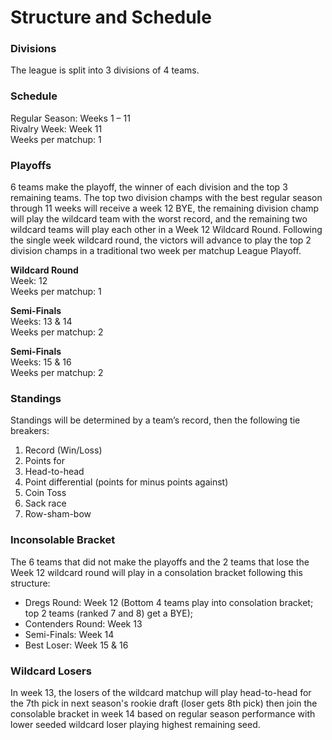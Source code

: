 # Structure and Schedule

### Divisions

The league is split into 3 divisions of 4 teams.

### Schedule


Regular Season:     Weeks 1 – 11<br/>
Rivalry Week:       Week 11<br/>
Weeks per matchup:  1<br/>

### Playoffs


6 teams make the playoff, the winner of each division and the top 3 remaining teams.  The top two division champs with the best regular season through 11 weeks will receive a week 12 BYE, the remaining division champ will play the wildcard team with the worst record, and the remaining two wildcard teams will play each other in a Week 12 Wildcard Round. Following the single week wildcard round, the victors will advance to play the top 2 division champs in a traditional two week per matchup League Playoff.

**Wildcard Round**<br>
Week: 12 <br>
Weeks per matchup:  1<br/>

**Semi-Finals**<br>
Weeks: 13 & 14<br>
Weeks per matchup:  2<br/>

**Semi-Finals**<br>
Weeks: 15 & 16<br>
Weeks per matchup:  2<br/>


### Standings


Standings will be determined by a team’s record, then the following tie breakers:

1.  Record (Win/Loss)
2.  Points for
3.  Head-to-head
4.  Point differential (points for minus points against)
5.  Coin Toss
6.  Sack race
7.  Row-sham-bow

### Inconsolable Bracket


The 6 teams that did not make the playoffs and the 2 teams that lose the Week 12 wildcard round will play in a consolation bracket following this structure:

* Dregs Round: Week 12 (Bottom 4 teams play into consolation bracket; top 2 teams (ranked 7 and 8) get a BYE);
* Contenders Round: Week 13
* Semi-Finals: Week 14
* Best Loser: Week 15 & 16

### Wildcard Losers

In week 13, the losers of the wildcard matchup will play head-to-head for the 7th pick in next season's rookie draft (loser gets 8th pick) then join the consolable bracket in week 14 based on regular season performance with lower seeded wildcard loser playing highest remaining seed.
